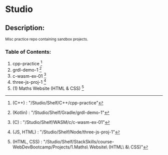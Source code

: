 # Studio
## Description:
<sub>
  Misc practice repo containing sandbox projects.
</sub>

### Table of Contents:
1. cpp-practice [^1]
2. grdl-demo-1 [^2]
3. c-wasm-ex-01 [^3]
4. three-js-proj-1 [^4]
5. (1) Maths Website (HTML & CSS) [^5]




[^1]: (C++)    : "/Studio/Shelf/C++/cpp-practice"
[^2]: (Kotlin) : "/Studio/Shelf/Gradle/grdl-demo-1"
[^3]: (C)      : "/Studio/Shelf/WASM/c/c-wasm-ex-01"
[^4]: (JS, HTML) : "/Studio/Shelf/Node/three-js-proj-1"
[^5]: (HTML, CSS) : "/Studio/Shelf/StackSkills/course-WebDevBootcamp/Projects/1.Maths\ Website\ \(HTML\ \&\ CSS\)"
